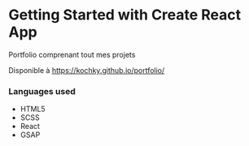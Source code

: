 # Getting Started with Create React App

Portfolio comprenant tout mes projets

Disponible à https://kochky.github.io/portfolio/


### Languages used

* HTML5
* SCSS
* React
* GSAP



